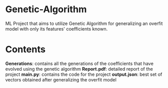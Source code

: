 # Genetic-Algorithm
ML Project that aims to utilize Genetic Algorithm for generalizing an overfit model with only its features' coefficients known.

# Contents
**Generations**: contains all the generations of the coefficients that have evolved using the genetic algorithm
**Report.pdf**: detailed report of the project
**main.py**: contains the code for the project
**output.json**: best set of vectors obtained after generalizing the overfit model